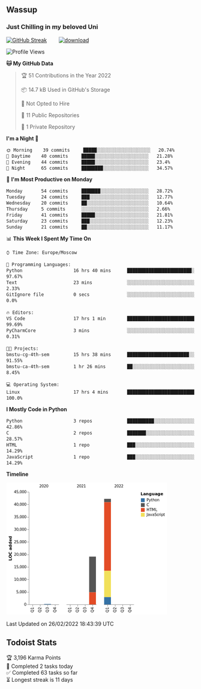 ## Wassup 
### Just Chilling in my beloved Uni 

<!--
-->

[![GitHub Streak](http://github-readme-streak-stats.herokuapp.com?user=archeoss&theme=shades-of-purple&hide_border=true&date_format=j%20M%5B%20Y%5D)](https://git.io/streak-stats)&nbsp;&nbsp;&nbsp;&nbsp;&nbsp;&nbsp;&nbsp;&nbsp;[![download](https://user-images.githubusercontent.com/68448737/147796309-d8b65b1d-4dde-40d9-b03a-2b42aaa6cd43.jpeg)
](https://bmstu.ru/)

<!--START_SECTION:waka-->
![Profile Views](http://img.shields.io/badge/Profile%20Views-8-blue)

**🐱 My GitHub Data** 

> 🏆 51 Contributions in the Year 2022
 > 
> 📦 14.7 kB Used in GitHub's Storage 
 > 
> 🚫 Not Opted to Hire
 > 
> 📜 11 Public Repositories 
 > 
> 🔑 1 Private Repository 
 > 
**I'm a Night 🦉** 

```text
🌞 Morning    39 commits     █████░░░░░░░░░░░░░░░░░░░░   20.74% 
🌆 Daytime    40 commits     █████░░░░░░░░░░░░░░░░░░░░   21.28% 
🌃 Evening    44 commits     █████░░░░░░░░░░░░░░░░░░░░   23.4% 
🌙 Night      65 commits     ████████░░░░░░░░░░░░░░░░░   34.57%

```
📅 **I'm Most Productive on Monday** 

```text
Monday       54 commits     ███████░░░░░░░░░░░░░░░░░░   28.72% 
Tuesday      24 commits     ███░░░░░░░░░░░░░░░░░░░░░░   12.77% 
Wednesday    20 commits     ██░░░░░░░░░░░░░░░░░░░░░░░   10.64% 
Thursday     5 commits      ░░░░░░░░░░░░░░░░░░░░░░░░░   2.66% 
Friday       41 commits     █████░░░░░░░░░░░░░░░░░░░░   21.81% 
Saturday     23 commits     ███░░░░░░░░░░░░░░░░░░░░░░   12.23% 
Sunday       21 commits     ██░░░░░░░░░░░░░░░░░░░░░░░   11.17%

```


📊 **This Week I Spent My Time On** 

```text
⌚︎ Time Zone: Europe/Moscow

💬 Programming Languages: 
Python                   16 hrs 40 mins      ████████████████████████░   97.67% 
Text                     23 mins             ░░░░░░░░░░░░░░░░░░░░░░░░░   2.33% 
GitIgnore file           0 secs              ░░░░░░░░░░░░░░░░░░░░░░░░░   0.0%

🔥 Editors: 
VS Code                  17 hrs 1 min        █████████████████████████   99.69% 
PyCharmCore              3 mins              ░░░░░░░░░░░░░░░░░░░░░░░░░   0.31%

🐱‍💻 Projects: 
bmstu-cg-4th-sem         15 hrs 38 mins      ███████████████████████░░   91.55% 
bmstu-ca-4th-sem         1 hr 26 mins        ██░░░░░░░░░░░░░░░░░░░░░░░   8.45%

💻 Operating System: 
Linux                    17 hrs 4 mins       █████████████████████████   100.0%

```

**I Mostly Code in Python** 

```text
Python                   3 repos             ██████████░░░░░░░░░░░░░░░   42.86% 
C                        2 repos             ███████░░░░░░░░░░░░░░░░░░   28.57% 
HTML                     1 repo              ███░░░░░░░░░░░░░░░░░░░░░░   14.29% 
JavaScript               1 repo              ███░░░░░░░░░░░░░░░░░░░░░░   14.29%

```


**Timeline**

![Chart not found](https://raw.githubusercontent.com/archeoss/archeoss/master/charts/bar_graph.png) 


 Last Updated on 26/02/2022 18:43:39 UTC
<!--END_SECTION:waka-->

## Todoist Stats

<!-- TODO-IST:START -->
🏆  3,196 Karma Points           
🌸  Completed 2 tasks today           
✅  Completed 63 tasks so far           
⏳  Longest streak is 11 days
<!-- TODO-IST:END -->
